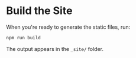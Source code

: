 # Build the Site

When you're ready to generate the static files, run:

```bash
npm run build
```

The output appears in the `_site/` folder.
